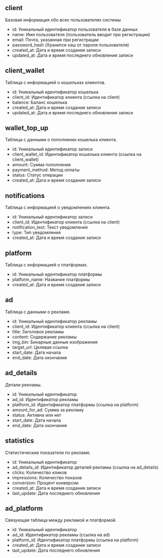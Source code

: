 ## client ##
Базовая информация обо всех пользователях системы 

* id: Уникальный идентификатор пользователя в базе данных
* name: Имя пользователя (пользователь вводит при регистрации)
* email: Почта, указанная при регистрации
* password_hash (Хранится хэш от пароля пользователя)
* created_at: Дата и время создания записи
* updated_at: Дата и время последнего обновления записи

## client_wallet ##
Таблица с информацией о кошельках клиентов.

* id: Уникальный идентификатор кошелька
* client_id: Идентификатор клиента (ссылка на client)
* balance: Баланс кошелька
* created_at: Дата и время создания записи
* updated_at: Дата и время последнего обновления записи

## wallet_top_up ##
Таблица с данными о пополнении кошелька клиента.

* id: Уникальный идентификатор записи
* client_wallet_id: Идентификатор кошелька клиента (ссылка на client_wallet)
* amount: Сумма пополнения
* payment_method: Метод оплаты
* status: Статус операции
* created_at: Дата и время создания записи

## notifications ##
Таблица с информацией о уведомлениях клиента.

* id: Уникальный идентификатор записи
* client_id: Идентификатор клиента (ссылка на client)
* notification_text: Текст уведомления
* type: Тип уведомления
* created_at: Дата и время создания записи

## platform ##
Таблица с информацией о платформах.

* id: Уникальный идентификатор платформы
* platform_name: Название платформы
* created_at: Дата и время создания записи

## ad ##
Таблица с данными о рекламе.

* id: Уникальный идентификатор рекламы
* client_id: Идентификатор клиента (ссылка на client)
* title: Заголовок рекламы
* content: Содержание рекламы
* img_bin: Бинарные данные изображения
* target_url: Целевая ссылка
* start_date: Дата начала
* end_date: Дата окончания

## ad_details ##
Детали рекламы.

* id: Уникальный идентификатор
* ad_id: Идентификатор рекламы
* platform_id: Идентификатор платформы (ссылка на platform)
* amount_for_ad: Сумма за рекламу
* status: Активна или нет
* start_date: Дата начала
* end_date: Дата окончания

## statistics ##
Статистические показатели по рекламе.

* id: Уникальный идентификатор
* ad_details_id: Идентификатор деталей рекламы (ссылка на ad_details)
* clicks: Количество кликов
* impressions: Количество показов
* conversion: Процент конверсии
* created_at: Дата и время создания записи
* last_update: Дата последнего обновления

## ad_platform ##
Связующая таблица между рекламой и платформой.

* id: Уникальный идентификатор
* ad_id: Идентификатор рекламы (ссылка на ad)
* platform_id: Идентификатор платформы (ссылка на platform)
* created_at: Дата и время создания записи
* last_update: Дата последнего обновления
